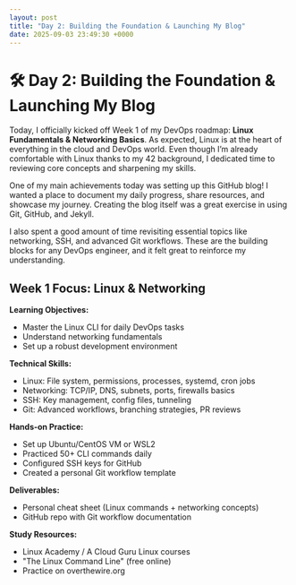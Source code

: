 ```yaml
---
layout: post
title: "Day 2: Building the Foundation & Launching My Blog"
date: 2025-09-03 23:49:30 +0000
---
```


# 🛠️ Day 2: Building the Foundation & Launching My Blog

Today, I officially kicked off Week 1 of my DevOps roadmap: **Linux Fundamentals & Networking Basics**. As expected, Linux is at the heart of everything in the cloud and DevOps world. Even though I’m already comfortable with Linux thanks to my 42 background, I dedicated time to reviewing core concepts and sharpening my skills.

One of my main achievements today was setting up this GitHub blog! I wanted a place to document my daily progress, share resources, and showcase my journey. Creating the blog itself was a great exercise in using Git, GitHub, and Jekyll.

I also spent a good amount of time revisiting essential topics like networking, SSH, and advanced Git workflows. These are the building blocks for any DevOps engineer, and it felt great to reinforce my understanding.

## Week 1 Focus: Linux & Networking

**Learning Objectives:**
- Master the Linux CLI for daily DevOps tasks
- Understand networking fundamentals
- Set up a robust development environment

**Technical Skills:**
- Linux: File system, permissions, processes, systemd, cron jobs
- Networking: TCP/IP, DNS, subnets, ports, firewalls basics
- SSH: Key management, config files, tunneling
- Git: Advanced workflows, branching strategies, PR reviews

**Hands-on Practice:**
- Set up Ubuntu/CentOS VM or WSL2
- Practiced 50+ CLI commands daily
- Configured SSH keys for GitHub
- Created a personal Git workflow template

**Deliverables:**
- Personal cheat sheet (Linux commands + networking concepts)
- GitHub repo with Git workflow documentation

**Study Resources:**
- Linux Academy / A Cloud Guru Linux courses
- "The Linux Command Line" (free online)
- Practice on overthewire.org